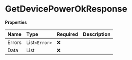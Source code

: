 # GetDevicePowerOkResponse

**Properties**

| Name   | Type                 | Required | Description |
| :----- | :------------------- | :------- | :---------- |
| Errors | List`<Error>`        | ❌       |             |
| Data   | List<DevicePowerGet> | ❌       |             |

<!-- This file was generated by liblab | https://liblab.com/ -->
